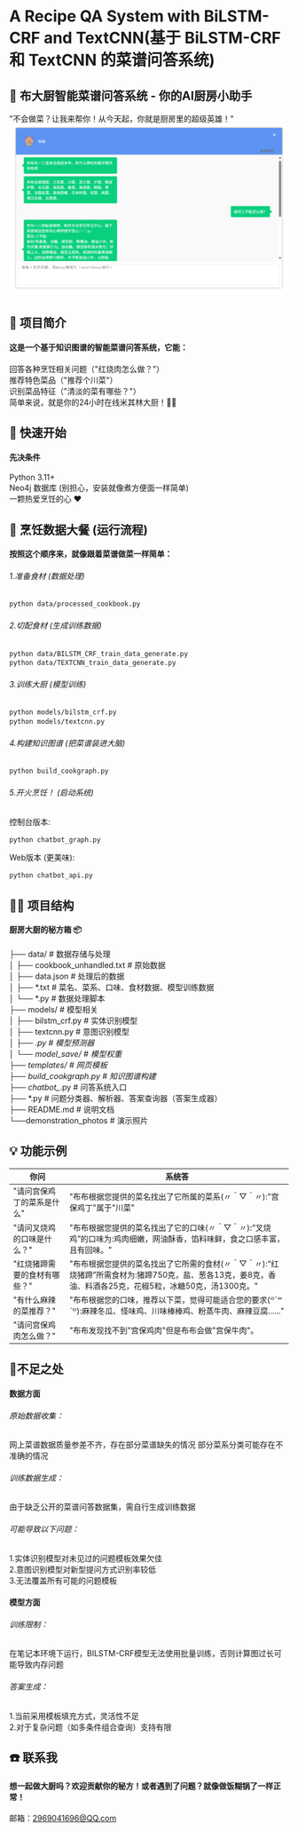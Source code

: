 
# A Recipe QA System with BiLSTM-CRF and TextCNN(基于 BiLSTM-CRF 和 TextCNN 的菜谱问答系统)

## 🍳 布大厨智能菜谱问答系统 - 你的AI厨房小助手
"不会做菜？让我来帮你！从今天起，你就是厨房里的超级英雄！"   
![图片名称](./demonstration_photos/demo.png)  

## 🌟 项目简介
#### 这是一个基于知识图谱的智能菜谱问答系统，它能：
回答各种烹饪相关问题（"红烧肉怎么做？"）  
推荐特色菜品（"推荐个川菜"）  
识别菜品特征（"清淡的菜有哪些？"）  
简单来说，就是你的24小时在线米其林大厨！👨‍🍳

## 🚀 快速开始
#### 先决条件
Python 3.11+  
Neo4j 数据库 (别担心，安装就像煮方便面一样简单)  
一颗热爱烹饪的心 ❤️  

## 🍳 烹饪数据大餐 (运行流程)
#### 按照这个顺序来，就像跟着菜谱做菜一样简单：
######  1.准备食材 (数据处理)

```bash
python data/processed_cookbook.py
```

######  2.切配食材 (生成训练数据)

```bash
python data/BILSTM_CRF_train_data_generate.py
python data/TEXTCNN_train_data_generate.py
```

######  3.训练大厨 (模型训练)

```bash
python models/bilstm_crf.py
python models/textcnn.py
```

######  4.构建知识图谱 (把菜谱装进大脑)

```bash
python build_cookgraph.py
```

######  5.开火烹饪！ (启动系统)
控制台版本:  

```bash
python chatbot_graph.py  
```

Web版本 (更美味):  

```bash
python chatbot_api.py  
```

## 🧑‍🍳 项目结构
#### 厨房大厨的秘方箱 📦
├── data/                  # 数据存储与处理  
│   ├── cookbook_unhandled.txt             # 原始数据  
│   ├── data.json        # 处理后的数据  
│    ├── *.txt              # 菜名、菜系、口味、食材数据、模型训练数据  
│   └── *.py             # 数据处理脚本  
├── models/               # 模型相关  
│   ├── bilstm_crf.py     # 实体识别模型  
│   ├── textcnn.py        # 意图识别模型  
│   ├── *.py        # 模型预测器  
│   └── model_save/       # 模型权重  
├── templates/            # 网页模板  
├── build_cookgraph.py    # 知识图谱构建  
├── chatbot_*.py          # 问答系统入口  
├── *.py          # 问题分类器、解析器、答案查询器（答案生成器）  
├── README.md             # 说明文档  
└──demonstration_photos             # 演示照片  

## 💡 功能示例  
| 你问                 | 系统答                                                                 |
|----------------------|------------------------------------------------------------------------|
| "请问宫保鸡丁的菜系是什么"   | "布布根据您提供的菜名找出了它所属的菜系(〃＾▽＾〃):"宫保鸡丁"属于"川菜"                                       |
| "请问叉烧鸡的口味是什么？" | "布布根据您提供的菜名找出了它的口味(〃＾▽＾〃):“叉烧鸡”的口味为:鸡肉细嫩，网油酥香，馅料味鲜，食之口感丰富，且有回味。"                                        |
| "红烧猪蹄需要的食材有哪些？"     | "布布根据您提供的菜名找出了它所需的食材(〃＾▽＾〃):“红烧猪蹄”所需食材为:猪蹄750克，盐、葱各13克，姜8克，香油、料酒各25克，花椒5粒，冰糖50克，汤1300克。"               |
| "有什么麻辣的菜推荐？"     | "布布根据您的口味，推荐以下菜，觉得可能适合您的要求(꒪ˊ꒳ˋ꒪):麻辣冬瓜、怪味鸡、川味棒棒鸡、粉蒸牛肉、麻辣豆腐......"                                        |
| "请问宫保鸡肉怎么做？"   | "布布发现找不到"宫保鸡肉"但是布布会做"宫保牛肉"。                                       |

## 📝不足之处
#### 数据方面
###### 原始数据收集：
网上菜谱数据质量参差不齐，存在部分菜谱缺失的情况
部分菜系分类可能存在不准确的情况
###### 训练数据生成：
由于缺乏公开的菜谱问答数据集，需自行生成训练数据
###### 可能导致以下问题：
1.实体识别模型对未见过的问题模板效果欠佳  
2.意图识别模型对新型提问方式识别率较低  
3.无法覆盖所有可能的问题模板  
#### 模型方面
###### 训练限制：
在笔记本环境下运行，BILSTM-CRF模型无法使用批量训练，否则计算图过长可能导致内存问题
###### 答案生成：
1.当前采用模板填充方式，灵活性不足  
2.对于复杂问题（如多条件组合查询）支持有限

## ☎️ 联系我
#### 想一起做大厨吗？欢迎贡献你的秘方！或者遇到了问题？就像做饭糊锅了一样正常！
邮箱：2969041696@QQ.com

	